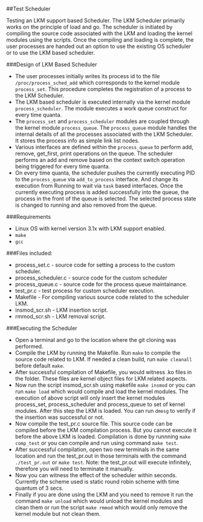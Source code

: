 ##Test Scheduler

Testing an LKM support based Scheduler. 
The LKM Scheduler primarily works on the principle of load and go.
The scheduler is initiated by compiling the source code associated with the LKM and loading the kernel modules using the scripts.
Once the compiling and loading is complete, the user processes are handed out an option to use the existing OS scheduler or
to use the LKM based scheduler.

###Design of LKM Based Scheduler
- The user processes initially writes its process id to the file `/proc/process_sched_add` which corresponds to the kernel module `process_set`. This procedure completes the registration of a process to the LKM Scheduler.
- The LKM based scheduler is executed internally via the kernel module `process_scheduler`. The module executes a work queue construct for every time quanta.
- The `process_set` and `process_scheduler` modules are coupled through the kernel module `process_queue`. The `process_queue` module handles the internal details of all the processes associated with the LKM Scheduler. It stores the process info as simple link list nodes. 
- Various interfaces are defined within the `process_queue` to perform add, remove, get_first, print operations on the queue. The scheduler performs an add and remove based on the context switch operation being triggered for every time quanta.
- On every time quanta, the scheduler pushes the currently executing PID to the `process_queue` via `add_to_process` interface. And change its execution from Running to wait via `task` based interfaces. Once the currently executing process is added successfully into the queue, the process in the front of the queue is selected. The selected process state is changed to running and also removed from the queue.

###Requirements
- Linux OS with kernel version 3.1x with LKM support enabled.
- `make`
- `gcc` 

###Files included:

- process_set.c - source code for setting a process to the custom scheduler.
- process_scheduler.c - source code for the custom scheduler
- process_queue.c - source code for the process queue maintainance.
- test_pr.c - test process for custom scheduler execution.
- Makefile - For compiling various source code related to the scheduler LKM.
- insmod_scr.sh - LKM insertion script.
- rmmod_scr.sh - LKM removal script.

###Executing the Scheduler
- Open a terminal and go to the location where the git cloning was performed.
- Compile the LKM by running the Makefile. Run `make` to compile the source code related to LKM. If needed a clean build, run `make cleanall` before default `make`.
- After successful compilation of Makefile, you would witness .ko files in the folder. These files are kernel object files for LKM related aspects.
- Now run the script insmod_scr.sh using makefile `make insmod` or you can run `make load` which would compile and load the kernel modules. The execution of above script will only insert the kernel modules process_set, process_scheduler and process_queue to set of kernel modules. After this step the LKM is loaded. You can run `dmesg` to verify if the insertion was successful or not.
- Now compile the test_pr.c source file. This source code can be compiled before the LKM compilation process. But you cannot execute it before the above LKM is loaded. Compilation is done by runnning `make comp_test` or you can compile and run using command `make test`.
- After successful compilation, open two new terminals in the same location and run the test_pr.out in those terminals with the command `./test_pr.out` or `make test`. Note: the test_pr.out will execute infinitely, therefore you will need to terminate it manually.
- Now you can witness the effect of the scheduler within seconds. Currently the scheme used is static round robin scheme with time quantum of 3 secs.
- Finally if you are done using the LKM and you need to remove it run the command `make unload` which would unload the kernel modules and clean them or run the script `make rmmod` which would only remove the kernel module but not clean them.
